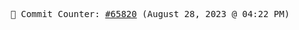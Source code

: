 <p align="center">
    <samp>
        📮 Commit Counter: <a href="https://github.com/Javascript-void0/Javascript-void0/commits/main">#65820</a> (August 28, 2023 @ 04:22 PM)
    </samp>
</p>